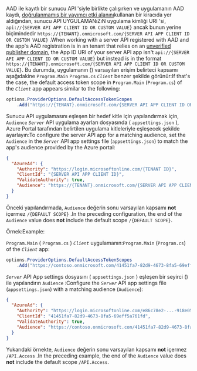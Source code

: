 <span data-ttu-id="88bd6-101">AAD ile kayıtlı bir sunucu API 'siyle birlikte çalışırken ve uygulamanın AAD kaydı, [doğrulanmamış bir yayımcı etki alanını](/azure/active-directory/develop/howto-configure-publisher-domain)kullanan bir kiracıda yer aldığından, sunucu API UYGULAMANıZıN uygulama kimliği URI 'si, `api://{SERVER API APP CLIENT ID OR CUSTOM VALUE}` ancak bunun yerine biçimindedir `https://{TENANT}.onmicrosoft.com/{SERVER API APP CLIENT ID OR CUSTOM VALUE}` .</span><span class="sxs-lookup"><span data-stu-id="88bd6-101">When working with a server API registered with AAD and the app's AAD registration is in an tenant that relies on an [unverified publisher domain](/azure/active-directory/develop/howto-configure-publisher-domain), the App ID URI of your server API app isn't `api://{SERVER API APP CLIENT ID OR CUSTOM VALUE}` but instead is in the format `https://{TENANT}.onmicrosoft.com/{SERVER API APP CLIENT ID OR CUSTOM VALUE}`.</span></span> <span data-ttu-id="88bd6-102">Bu durumda, uygulamanın () varsayılan erişim belirteci kapsamı aşağıdakine `Program.Main` `Program.cs` *`Client`* benzer şekilde görünür:</span><span class="sxs-lookup"><span data-stu-id="88bd6-102">If that's the case, the default access token scope in `Program.Main` (`Program.cs`) of the *`Client`* app appears similar to the following:</span></span>

```csharp
options.ProviderOptions.DefaultAccessTokenScopes
    .Add("https://{TENANT}.onmicrosoft.com/{SERVER API APP CLIENT ID OR CUSTOM VALUE}/{DEFAULT SCOPE}");
```

<span data-ttu-id="88bd6-103">Sunucu API uygulamasını eşleşen bir hedef kitle için yapılandırmak için, `Audience` *`Server`* API uygulama ayarları dosyasında ( `appsettings.json` ), Azure Portal tarafından belirtilen uygulama kitleleriyle eşleşecek şekilde ayarlayın:</span><span class="sxs-lookup"><span data-stu-id="88bd6-103">To configure the server API app for a matching audience, set the `Audience` in the *`Server`* API app settings file (`appsettings.json`) to match the app's audience provided by the Azure portal:</span></span>

```json
{
  "AzureAd": {
    "Authority": "https://login.microsoftonline.com/{TENANT ID}",
    "ClientId": "{SERVER API APP CLIENT ID}",
    "ValidateAuthority": true,
    "Audience": "https://{TENANT}.onmicrosoft.com/{SERVER API APP CLIENT ID OR CUSTOM VALUE}"
  }
}
```

<span data-ttu-id="88bd6-104">Önceki yapılandırmada, `Audience` değerin sonu varsayılan kapsamı **not** içermez `/{DEFAULT SCOPE}` .</span><span class="sxs-lookup"><span data-stu-id="88bd6-104">In the preceding configuration, the end of the `Audience` value does **not** include the default scope `/{DEFAULT SCOPE}`.</span></span>

<span data-ttu-id="88bd6-105">Örnek:</span><span class="sxs-lookup"><span data-stu-id="88bd6-105">Example:</span></span>

<span data-ttu-id="88bd6-106">`Program.Main` ( `Program.cs` ) *`Client`* uygulamanın:</span><span class="sxs-lookup"><span data-stu-id="88bd6-106">`Program.Main` (`Program.cs`) of the *`Client`* app:</span></span>

```csharp
options.ProviderOptions.DefaultAccessTokenScopes
    .Add("https://contoso.onmicrosoft.com/41451fa7-82d9-4673-8fa5-69eff5a761fd/API.Access");
```

<span data-ttu-id="88bd6-107">*`Server`* API App settings dosyasını ( `appsettings.json` ) eşleşen bir seyirci () ile yapılandırın `Audience` :</span><span class="sxs-lookup"><span data-stu-id="88bd6-107">Configure the *`Server`* API app settings file (`appsettings.json`) with a matching audience (`Audience`):</span></span>

```json
{
  "AzureAd": {
    "Authority": "https://login.microsoftonline.com/e86c78e2-...-918e0565a45e",
    "ClientId": "41451fa7-82d9-4673-8fa5-69eff5a761fd",
    "ValidateAuthority": true,
    "Audience": "https://contoso.onmicrosoft.com/41451fa7-82d9-4673-8fa5-69eff5a761fd"
  }
}
```

<span data-ttu-id="88bd6-108">Yukarıdaki örnekte, `Audience` değerin sonu varsayılan kapsamı **not** içermez `/API.Access` .</span><span class="sxs-lookup"><span data-stu-id="88bd6-108">In the preceding example, the end of the `Audience` value does **not** include the default scope `/API.Access`.</span></span>
